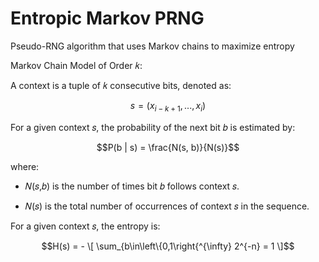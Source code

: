 # Entropic Markov PRNG
Pseudo-RNG algorithm that uses Markov chains to maximize entropy

Markov Chain Model of Order 𝑘:

A context is a tuple of 𝑘 consecutive bits, denoted as:
```math 
s = (x_{i-k+1} , ... , x_i)
```
For a given context 𝑠, the probability of the next bit 𝑏 is estimated by:
```math
P(b | s) = \frac{N(s, b)}{N(s)}
```
where:

- 𝑁(𝑠,𝑏) is the number of times bit 𝑏 follows context 𝑠.

- 𝑁(𝑠) is the total number of occurrences of context 𝑠 in the sequence.

For a given context 𝑠, the entropy is:
```math
H(s) = - \[ \sum_{b\in\left\{0,1\right{^{\infty} 2^{-n} = 1 \]
```




